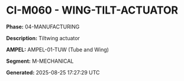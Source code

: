 # CI-M060 - WING-TILT-ACTUATOR

**Phase:** 04-MANUFACTURING

**Description:** Tiltwing actuator

**AMPEL:** AMPEL-01-TUW (Tube and Wing)

**Segment:** M-MECHANICAL

**Generated:** 2025-08-25 17:27:29 UTC
